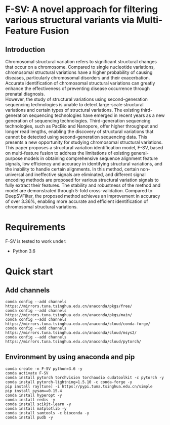 # F-SV: A novel approach for filtering various structural variants via Multi-Feature Fusion
## Introduction
Chromosomal structural variation refers to significant structural changes that occur on a chromosome. Compared to single nucleotide variations, chromosomal structural variations have a higher probability of causing diseases, particularly chromosomal disorders and their exacerbation. Accurate identification of chromosomal structural variations can greatly enhance the effectiveness of preventing disease occurrence through prenatal diagnosis.<br>
However, the study of structural variations using second-generation sequencing technologies is unable to detect large-scale structural variations and certain types of structural variations. The existing third-generation sequencing technologies have emerged in recent years as a new generation of sequencing technologies. Third-generation sequencing technologies, such as PacBio and Nanopore, offer higher throughput and longer read lengths, enabling the discovery of structural variations that cannot be detected using second-generation sequencing data. This presents a new opportunity for studying chromosomal structural variations.<br>
This paper proposes a structural variation identification model, F-SV, based on multi-feature fusion to address the limitations of existing general-purpose models in obtaining comprehensive sequence alignment feature signals, low efficiency and accuracy in identifying structural variations, and the inability to handle certain alignments. In this method, certain non-universal and ineffective signals are eliminated, and different signal encoding methods are proposed for various structural variation signals to fully extract their features. The stability and robustness of the method and model are demonstrated through 5-fold cross-validation. Compared to DeepSVFilter, the proposed method achieves an improvement in accuracy of over 3.36\%, enabling more accurate and efficient identification of chromosomal structural variations.

# Requirements

F-SV is tested to work under:

* Python 3.6

# Quick start
## Add channels
```shell
conda config --add channels https://mirrors.tuna.tsinghua.edu.cn/anaconda/pkgs/free/
conda config --add channels https://mirrors.tuna.tsinghua.edu.cn/anaconda/pkgs/main/
conda config --add channels https://mirrors.tuna.tsinghua.edu.cn/anaconda/cloud/conda-forge/
conda config --add channels https://mirrors.tuna.tsinghua.edu.cn/anaconda/cloud/msys2/
conda config --add channels https://mirrors.tuna.tsinghua.edu.cn/anaconda/cloud/pytorch/
```

## Environment by using anaconda and pip
```shell
conda create -n F-SV python=3.6 -y
conda activate F-SV
conda install pytorch torchvision torchaudio cudatoolkit -c pytorch -y
conda install pytorch-lightning=1.5.10 -c conda-forge -y
pip install ray[tune] -i https://pypi.tuna.tsinghua.edu.cn/simple
pip install pysam==0.15.4
conda install hyperopt -y
conda install redis -y
conda install scikit-learn -y
conda install matplotlib -y
conda install samtools -c bioconda -y
conda install pudb -y

```